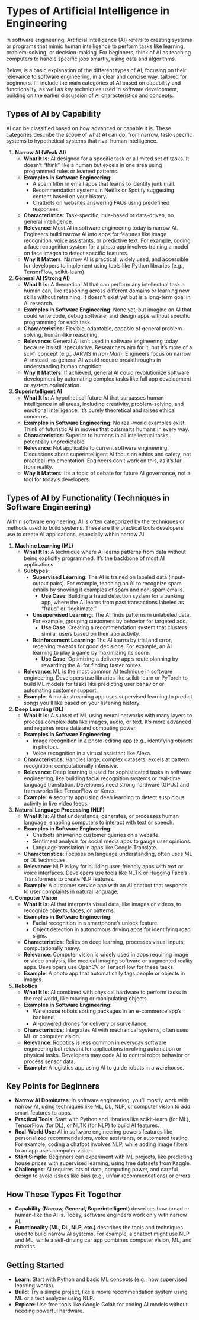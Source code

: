 # Types of Artificial Intelligence in Engineering

In software engineering, Artificial Intelligence (AI) refers to creating systems or programs that mimic human intelligence to perform tasks like learning, problem-solving, or decision-making. For beginners, think of AI as teaching computers to handle specific jobs smartly, using data and algorithms. 

Below, is a basic explanation of the different types of AI, focusing on their relevance to software engineering, in a clear and concise way, tailored for beginners. I’ll include the main categories of AI based on capability and functionality, as well as key techniques used in software development, building on the earlier discussion of AI characteristics and concepts.

## Types of AI by Capability

AI can be classified based on how advanced or capable it is. These categories describe the scope of what AI can do, from narrow, task-specific systems to hypothetical systems that rival human intelligence.

1. **Narrow AI (Weak AI)**  
   * **What It Is**: AI designed for a specific task or a limited set of tasks. It doesn’t “think” like a human but excels in one area using programmed rules or learned patterns.  
   * **Examples in Software Engineering**:  
     * A spam filter in email apps that learns to identify junk mail.  
     * Recommendation systems in Netflix or Spotify suggesting content based on your history.  
     * Chatbots on websites answering FAQs using predefined responses.  
   * **Characteristics**: Task-specific, rule-based or data-driven, no general intelligence.  
   * **Relevance**: Most AI in software engineering today is narrow AI. Engineers build narrow AI into apps for features like image recognition, voice assistants, or predictive text. For example, coding a face recognition system for a photo app involves training a model on face images to detect specific features.  
   * **Why It Matters**: Narrow AI is practical, widely used, and accessible for developers to implement using tools like Python libraries (e.g., TensorFlow, scikit-learn).  
2. **General AI (Strong AI)**  
   * **What It Is**: A theoretical AI that can perform any intellectual task a human can, like reasoning across different domains or learning new skills without retraining. It doesn’t exist yet but is a long-term goal in AI research.  
   * **Examples in Software Engineering**: None yet, but imagine an AI that could write code, debug software, and design apps without specific programming for each task.  
   * **Characteristics**: Flexible, adaptable, capable of general problem-solving, human-like reasoning.  
   * **Relevance**: General AI isn’t used in software engineering today because it’s still speculative. Researchers aim for it, but it’s more of a sci-fi concept (e.g., JARVIS in *Iron Man*). Engineers focus on narrow AI instead, as general AI would require breakthroughs in understanding human cognition.  
   * **Why It Matters**: If achieved, general AI could revolutionize software development by automating complex tasks like full app development or system optimization.  
3. **Superintelligent AI**  
   * **What It Is**: A hypothetical future AI that surpasses human intelligence in all areas, including creativity, problem-solving, and emotional intelligence. It’s purely theoretical and raises ethical concerns.  
   * **Examples in Software Engineering**: No real-world examples exist. Think of futuristic AI in movies that outsmarts humans in every way.  
   * **Characteristics**: Superior to humans in all intellectual tasks, potentially unpredictable.  
   * **Relevance**: Not applicable to current software engineering. Discussions about superintelligent AI focus on ethics and safety, not practical implementation. Engineers don’t work on this, as it’s far from reality.  
   * **Why It Matters**: It’s a topic of debate for future AI governance, not a tool for today’s developers.

## Types of AI by Functionality (Techniques in Software Engineering)

Within software engineering, AI is often categorized by the techniques or methods used to build systems. These are the practical tools developers use to create AI applications, especially within narrow AI.

1. **Machine Learning (ML)**  
   * **What It Is**: A technique where AI learns patterns from data without being explicitly programmed. It’s the backbone of most AI applications.  
   * **Subtypes**:  
     * **Supervised Learning**: The AI is trained on labeled data (input-output pairs). For example, teaching an AI to recognize spam emails by showing it examples of spam and non-spam emails.  
       * **Use Case**: Building a fraud detection system for a banking app, where the AI learns from past transactions labeled as “fraud” or “legitimate.”  
     * **Unsupervised Learning**: The AI finds patterns in unlabeled data. For example, grouping customers by behavior for targeted ads.  
       * **Use Case**: Creating a recommendation system that clusters similar users based on their app activity.  
     * **Reinforcement Learning**: The AI learns by trial and error, receiving rewards for good decisions. For example, an AI learning to play a game by maximizing its score.  
       * **Use Case**: Optimizing a delivery app’s route planning by rewarding the AI for finding faster routes.  
   * **Relevance**: ML is the most common AI technique in software engineering. Developers use libraries like scikit-learn or PyTorch to build ML models for tasks like predicting user behavior or automating customer support.  
   * **Example**: A music streaming app uses supervised learning to predict songs you’ll like based on your listening history.  
2. **Deep Learning (DL)**  
   * **What It Is**: A subset of ML using neural networks with many layers to process complex data like images, audio, or text. It’s more advanced and requires more data and computing power.  
   * **Examples in Software Engineering**:  
     * Image recognition in a photo-editing app (e.g., identifying objects in photos).  
     * Voice recognition in a virtual assistant like Alexa.  
   * **Characteristics**: Handles large, complex datasets; excels at pattern recognition; computationally intensive.  
   * **Relevance**: Deep learning is used for sophisticated tasks in software engineering, like building facial recognition systems or real-time language translation. Developers need strong hardware (GPUs) and frameworks like TensorFlow or Keras.  
   * **Example**: A security app using deep learning to detect suspicious activity in live video feeds.  
3. **Natural Language Processing (NLP)**  
   * **What It Is**: AI that understands, generates, or processes human language, enabling computers to interact with text or speech.  
   * **Examples in Software Engineering**:  
     * Chatbots answering customer queries on a website.  
     * Sentiment analysis for social media apps to gauge user opinions.  
     * Language translation in apps like Google Translate.  
   * **Characteristics**: Focuses on language understanding, often uses ML or DL techniques.  
   * **Relevance**: NLP is key for building user-friendly apps with text or voice interfaces. Developers use tools like NLTK or Hugging Face’s Transformers to create NLP features.  
   * **Example**: A customer service app with an AI chatbot that responds to user complaints in natural language.  
4. **Computer Vision**  
   * **What It Is**: AI that interprets visual data, like images or videos, to recognize objects, faces, or patterns.  
   * **Examples in Software Engineering**:  
     * Facial recognition in a smartphone’s unlock feature.  
     * Object detection in autonomous driving apps for identifying road signs.  
   * **Characteristics**: Relies on deep learning, processes visual inputs, computationally heavy.  
   * **Relevance**: Computer vision is widely used in apps requiring image or video analysis, like medical imaging software or augmented reality apps. Developers use OpenCV or TensorFlow for these tasks.  
   * **Example**: A photo app that automatically tags people or objects in images.  
5. **Robotics**  
   * **What It Is**: AI combined with physical hardware to perform tasks in the real world, like moving or manipulating objects.  
   * **Examples in Software Engineering**:  
     * Warehouse robots sorting packages in an e-commerce app’s backend.  
     * AI-powered drones for delivery or surveillance.  
   * **Characteristics**: Integrates AI with mechanical systems, often uses ML or computer vision.  
   * **Relevance**: Robotics is less common in everyday software engineering but relevant for applications involving automation or physical tasks. Developers may code AI to control robot behavior or process sensor data.  
   * **Example**: A logistics app using AI to guide robots in a warehouse.

## Key Points for Beginners

* **Narrow AI Dominates**: In software engineering, you’ll mostly work with narrow AI, using techniques like ML, DL, NLP, or computer vision to add smart features to apps.  
* **Practical Tools**: Start with Python and libraries like scikit-learn (for ML), TensorFlow (for DL), or NLTK (for NLP) to build AI features.  
* **Real-World Use**: AI in software engineering powers features like personalized recommendations, voice assistants, or automated testing. For example, coding a chatbot involves NLP, while adding image filters to an app uses computer vision.  
* **Start Simple**: Beginners can experiment with ML projects, like predicting house prices with supervised learning, using free datasets from Kaggle.  
* **Challenges**: AI requires lots of data, computing power, and careful design to avoid issues like bias (e.g., unfair recommendations) or errors.

## How These Types Fit Together

* **Capability (Narrow, General, Superintelligent)** describes how broad or human-like the AI is. Today, software engineers work only with narrow AI.  
* **Functionality (ML, DL, NLP, etc.)** describes the tools and techniques used to build narrow AI systems. For example, a chatbot might use NLP and ML, while a self-driving car app combines computer vision, ML, and robotics.

## Getting Started

* **Learn**: Start with Python and basic ML concepts (e.g., how supervised learning works).  
* **Build**: Try a simple project, like a movie recommendation system using ML or a text analyzer using NLP.  
* **Explore**: Use free tools like Google Colab for coding AI models without needing powerful hardware.

